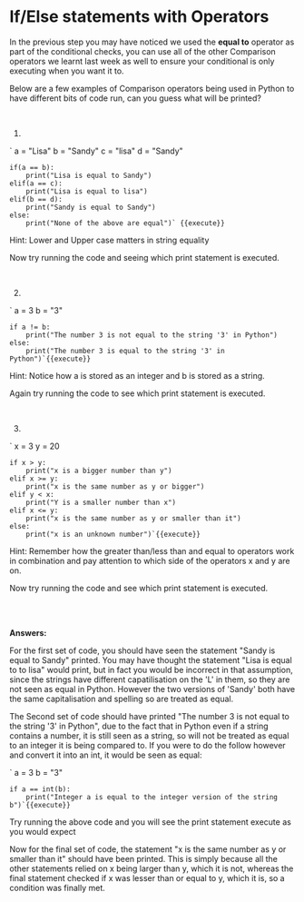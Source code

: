 # If/Else statements with Operators
In the previous step you may have noticed we used the **equal to** operator as part of the conditional checks, you can use all of the other Comparison operators we learnt last week as well to ensure your conditional is only executing when you want it to. 

Below are a few examples of Comparison operators being used in Python to have different bits of code run, can you guess what will be printed?

</br>

1)  
`
    a = "Lisa"
    b = "Sandy"
    c = "lisa"
    d = "Sandy"

    if(a == b):
        print("Lisa is equal to Sandy")
    elif(a == c):
        print("Lisa is equal to lisa")
    elif(b == d):
        print("Sandy is equal to Sandy")
    else:
        print("None of the above are equal")` {{execute}}

Hint: Lower and Upper case matters in string equality

Now try running the code and seeing which print statement is executed. 

</br>

2)  

`
    a = 3
    b = "3"

    if a != b:
        print("The number 3 is not equal to the string '3' in Python")
    else:
        print("The number 3 is equal to the string '3' in Python")`{{execute}}

Hint: Notice how a is stored as an integer and b is stored as a string. 

Again try running the code to see which print statement is executed.

</br>

3)

`
    x = 3
    y = 20

    if x > y:
        print("x is a bigger number than y")
    elif x >= y:
        print("x is the same number as y or bigger")
    elif y < x:
        print("Y is a smaller number than x")
    elif x <= y:
        print("x is the same number as y or smaller than it")
    else:
        print("x is an unknown number")`{{execute}}

Hint: Remember how the greater than/less than and equal to operators work in combination and pay attention to which side of the operators x and y are on.

Now try running the code and see which print statement is executed.

</br>
</br>

**Answers:**

For the first set of code, you should have seen the statement "Sandy is equal to Sandy" printed. You may have thought the statement "Lisa is equal to to lisa" would print, but in fact you would be incorrect in that assumption, since the strings have different capatilisation on the 'L' in them, so they are not seen as equal in Python. However the two versions of 'Sandy' both have the same capitalisation and spelling so are treated as equal.

The Second set of code should have printed "The number 3 is not equal to the string '3' in Python", due to the fact that in Python even if a string contains a number, it is still seen as a string, so will not be treated as equal to an integer it is being compared to. If you were to do the follow however and convert it into an int, it would be seen as equal:

`
    a = 3
    b = "3"

    if a == int(b):
        print("Integer a is equal to the integer version of the string b")`{{execute}}

Try running the above code and you will see the print statement execute as you would expect

Now for the final set of code, the statement "x is the same number as y or smaller than it" should have been printed. This is simply because all the other statements relied on x being larger than y, which it is not, whereas the final statement checked if x was lesser than or equal to y, which  it is, so a condition was finally met. 

</br>